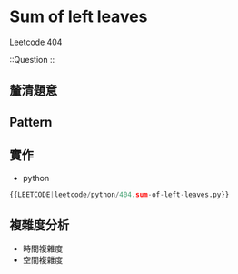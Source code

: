 # Sum of left leaves

[Leetcode 404](https://leetcode.com/problems/sum-of-left-leaves/description/)

::Question
::

## 釐清題意

## Pattern

## 實作

- python

```python
{{LEETCODE|leetcode/python/404.sum-of-left-leaves.py}}
```

## 複雜度分析

- 時間複雜度
- 空間複雜度
